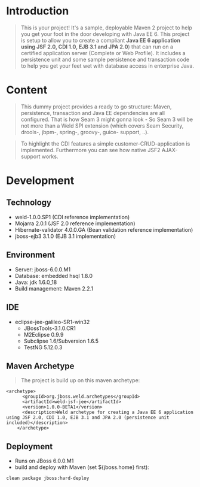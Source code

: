 # Introduction #

> This is your project! It's a sample, deployable Maven 2 project to help you
> get your foot in the door developing with Java EE 6. This project is setup to
> allow you to create a compliant **Java EE 6 application using JSF 2.0, CDI 1.0,
> EJB 3.1 and JPA 2.0**) that can run on a certified application server (Complete
> or Web Profile). It includes a persistence unit and some sample persistence
> and transaction code to help you get your feet wet with database access in
> enterprise Java.

# Content #

> This dummy project provides a ready to go structure: Maven, persistence, transaction and Java EE dependencies are all configured. That is how Seam 3 might gonna look - So Seam 3 will be not more than a Weld SPI extension (which covers Seam Security, drools-, jbpm-, spring-, groovy-, guice- support, ..).

> To highlight the CDI features a simple customer-CRUD-application is implemented. Furthermore you can see how native JSF2 AJAX-support works.

# Development #

## Technology ##

  * weld-1.0.0.SP1 (CDI reference implementation)
  * Mojarra 2.0.1 (JSF 2.0 reference implementation)
  * Hibernate-validator 4.0.0.GA (Bean validation reference implementation)
  * jboss-ejb3 3.1.0 (EJB 3.1 implementation)


## Environment ##

  * Server: jboss-6.0.0.M1
  * Database: embedded hsql 1.8.0
  * Java: jdk 1.6.0\_18
  * Build management: Maven 2.2.1

## IDE ##

  * eclipse-jee-galileo-SR1-win32
    * JBossTools-3.1.0.CR1
    * M2Eclipse 0.9.9
    * Subclipse 1.6/Subversion 1.6.5
    * TestNG 5.12.0.3


## Maven Archetype ##
> The project is build up on this maven archetype:
```
<archetype>
      <groupId>org.jboss.weld.archetypes</groupId>
      <artifactId>weld-jsf-jee</artifactId>
      <version>1.0.0-BETA1</version>
      <description>Weld archetype for creating a Java EE 6 application using JSF 2.0, CDI 1.0, EJB 3.1 and JPA 2.0 (persistence unit included)</description>
    </archetype>
```

## Deployment ##

  * Runs on JBoss 6.0.0.M1
  * build and deploy with Maven (set ${jboss.home} first):
```
clean package jboss:hard-deploy
```